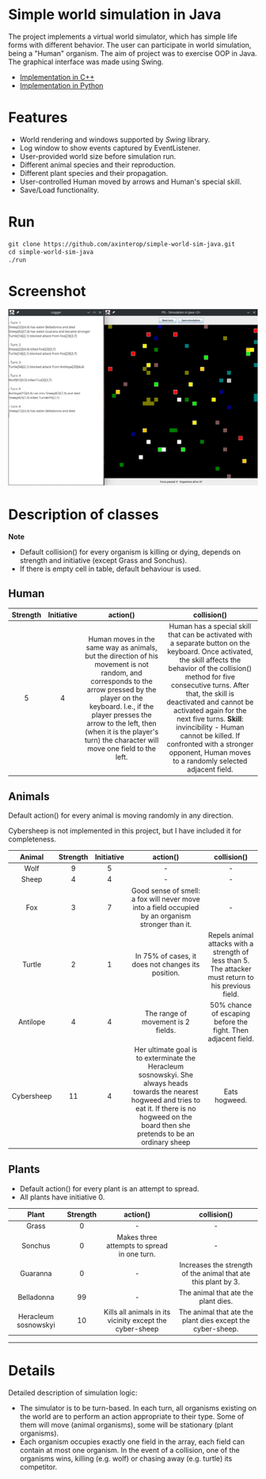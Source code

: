 # Simple world simulation in Java
The project implements a virtual world simulator, which has simple life forms with different behavior. The user can participate in world simulation, being a "Human" organism. The aim of project was to exercise OOP in Java. The graphical interface was made using Swing.

- [Implementation in C++](https://github.com/axinterop/simple-world-sim-cpp)
- [Implementation in Python](https://github.com/axinterop/simple-world-sim-py) 

# Features
- World rendering and windows supported by *Swing* library.
- Log window to show events captured by EventListener.
- User-provided world size before simulation run.
- Different animal species and their reproduction.
- Different plant species and their propagation.
- User-controlled Human moved by arrows and Human's special skill.
- Save/Load functionality.

# Run
```
git clone https://github.com/axinterop/simple-world-sim-java.git
cd simple-world-sim-java
./run
```

# Screenshot
![simulation](showcasejava.png)

# Description of classes
**Note**
- Default collision() for every organism is killing or dying, depends on strength and initiative (except Grass and Sonchus).
- If there is empty cell in table, default behaviour is used.

## Human


  
| Strength | Initiative | action() | collision() |
| :--------: | :--------: | :--------: | :--------: |
| 5 | 4 | Human moves in the same way as animals, but the direction of his movement is not random, and corresponds to the arrow pressed by the player on the keyboard. I.e., if the player presses the arrow to the left, then (when it is the player's turn) the character will move one field to the left. | Human has a special skill that can be activated with a separate button on the keyboard. Once activated, the skill affects the behavior of the collision() method for five consecutive turns. After that, the skill is deactivated and cannot be activated again for the next five turns. **Skill**: invincibility - Human cannot be killed. If confronted with a stronger opponent, Human moves to a randomly selected adjacent field. |


## Animals
Default action() for every animal is moving randomly in any direction.

Cybersheep is not implemented in this project, but I have included it for completeness.

  
| Animal | Strength | Initiative | action() | collision() |
| :--------: | :--------: | :--------: | :--------: | :--------: |
| Wolf | 9 | 5 | - | - |
| Sheep | 4 | 4 | - | - |
| Fox | 3 | 7 | Good sense of smell: a fox will never move into a field occupied by an organism stronger than it. | - |
| Turtle | 2 | 1 | In 75% of cases, it does not changes its position. | Repels animal attacks with a strength of less than 5. The attacker must return to his previous field. |
| Antilope | 4 | 4 | The range of movement is 2 fields. | 50% chance of escaping before the fight. Then adjacent field. |
| Cybersheep | 11 | 4 | Her ultimate goal is to exterminate the Heracleum sosnowskyi. She always heads towards the nearest hogweed and tries to eat it. If there is no hogweed on the board then she pretends to be an ordinary sheep | Eats hogweed. | 



## Plants

- Default action() for every plant is an attempt to spread.
- All plants have initiative 0.



| Plant | Strength | action() | collision() |
| :--------: | :--------: | :--------: | :--------: |
| Grass | 0 | - | - |
| Sonchus | 0 | Makes three attempts to spread in one turn. | - |
| Guaranna | 0 | - | Increases the strength of the animal that ate this plant by 3. |
| Belladonna | 99 | - | The animal that ate the plant dies. | 
| Heracleum sosnowskyi | 10 | Kills all animals in its vicinity except the cyber-sheep | The animal that ate the plant dies except the cyber-sheep. |

---

# Details
Detailed description of simulation logic:
- The simulator is to be turn-based. In each turn, all organisms existing on the world are to perform an action appropriate to their type. Some of them will move (animal organisms), some will be stationary (plant organisms). 
- Each organism occupies exactly one field in the array, each field can contain at most one organism. In the event of a collision, one of the organisms wins, killing (e.g. wolf) or chasing away (e.g. turtle) its competitor. 
